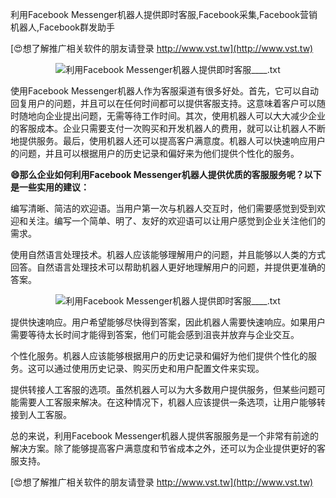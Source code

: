 利用Facebook Messenger机器人提供即时客服,Facebook采集,Facebook营销机器人,Facebook群发助手

[😍想了解推广相关软件的朋友请登录 http://www.vst.tw](http://www.vst.tw)

 <center><img src="https://vst.tw/MP4/tuiguang/png/0.png" alt="利用Facebook Messenger机器人提供即时客服____.txt"></center>

使用Facebook Messenger机器人作为客服渠道有很多好处。首先，它可以自动回复用户的问题，并且可以在任何时间都可以提供客服支持。这意味着客户可以随时随地向企业提出问题，无需等待工作时间。其次，使用机器人可以大大减少企业的客服成本。企业只需要支付一次购买和开发机器人的费用，就可以让机器人不断地提供服务。最后，使用机器人还可以提高客户满意度。机器人可以快速响应用户的问题，并且可以根据用户的历史记录和偏好来为他们提供个性化的服务。

**😄那么企业如何利用Facebook Messenger机器人提供优质的客服服务呢？以下是一些实用的建议：**

编写清晰、简洁的欢迎语。当用户第一次与机器人交互时，他们需要感觉到受到欢迎和关注。编写一个简单、明了、友好的欢迎语可以让用户感觉到企业关注他们的需求。

使用自然语言处理技术。机器人应该能够理解用户的问题，并且能够以人类的方式回答。自然语言处理技术可以帮助机器人更好地理解用户的问题，并提供更准确的答案。

 <center><img src="https://vst.tw/MP4/tuiguang/png/1.png" alt="利用Facebook Messenger机器人提供即时客服____.txt"></center>

提供快速响应。用户希望能够尽快得到答案，因此机器人需要快速响应。如果用户需要等待太长时间才能得到答案，他们可能会感到沮丧并放弃与企业交互。

个性化服务。机器人应该能够根据用户的历史记录和偏好为他们提供个性化的服务。这可以通过使用历史记录、购买历史和用户配置文件来实现。

提供转接人工客服的选项。虽然机器人可以为大多数用户提供服务，但某些问题可能需要人工客服来解决。在这种情况下，机器人应该提供一条选项，让用户能够转接到人工客服。

总的来说，利用Facebook Messenger机器人提供客服服务是一个非常有前途的解决方案。除了能够提高客户满意度和节省成本之外，还可以为企业提供更好的客服支持。

[😍想了解推广相关软件的朋友请登录 http://www.vst.tw](http://www.vst.tw)



